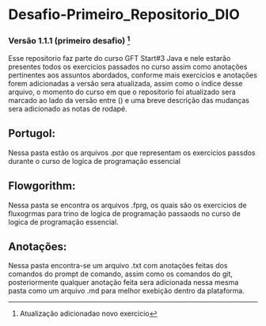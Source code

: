 # Desafio-Primeiro_Repositorio_DIO
### Versão 1.1.1 (primeiro desafio) [^1]

Esse repositorio faz parte do curso GFT Start#3 Java e nele estarão presentes todos os exercicios passados no curso assim como anotações pertinentes aos assuntos abordados, conforme mais exercicios e anotações forem adicionadas a versão sera atualizada, assim como o índice desse arquivo, o momento do curso em que o repositorio foi atualizado sera marcado ao lado da versão entre () e uma breve descrição das mudanças sera adicionado as notas de rodapé.

## Portugol:
Nessa pasta estão os arquivos .por que representam os exercicios passdos durante o curso de logica de programação essencial

## Flowgorithm:
Nessa pasta se encontra os arquivos .fprg, os quais são os exercicios de fluxogrmas para trino de logica de programação passaods no curso de logica de programação essencial.

## Anotações:
Nessa pasta encontra-se um arquivo .txt com anotações feitas dos comandos do prompt de comando, assim como os comandos do git, posteriormente qualquer anotação feita sera adicionada nessa mesma pasta como um arquivo .md para melhor exebição dentro da plataforma.


[^1]: Atualização adicionadao novo exercicio
